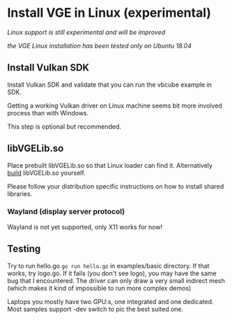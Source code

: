 # Install VGE in Linux (experimental)

*Linux support is still experimental and will be improved*

*the VGE Linux installation has been tested only on Ubuntu 18.04*

## Install Vulkan SDK

Install Vulkan SDK and validate that you can run the vbcube example in SDK.

Getting a working Vulkan driver on Linux machine seems bit more involved process than with Windows.

This step is optional but recommended.

## libVGELib.so

Place prebuilt libVGELib.so so that Linux loader can find it.
Alternatively [build](build_vgelib.md) libVGELib.so yourself.

Please follow your distribution specific instructions on how to install shared libraries.

### Wayland (display server protocol)

Wayland is not yet supported, only X11 works for now!

## Testing

Try to run hello.go `go run hello.go` in examples/basic directory. If that works, try logo.go.
If it fails (you don't see logo), you may have the same bug that I encountered.
The driver can only draw a very small indirect mesh (which makes it kind of impossible to run more complex demos)

Laptops you mostly have two GPU:s, one integrated and one dedicated. Most samples support -dev switch to pic the best suited one.

